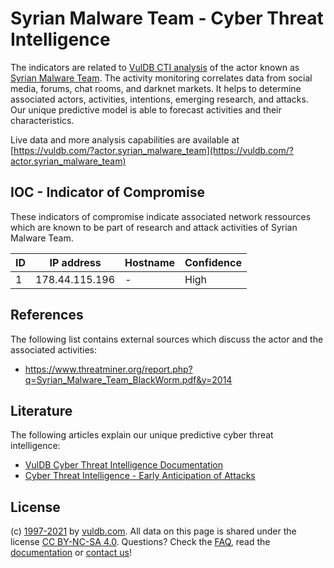 # Syrian Malware Team - Cyber Threat Intelligence

The indicators are related to [VulDB CTI analysis](https://vuldb.com/?doc.cti) of the actor known as [Syrian Malware Team](https://vuldb.com/?actor.syrian_malware_team). The activity monitoring correlates data from social media, forums, chat rooms, and darknet markets. It helps to determine associated actors, activities, intentions, emerging research, and attacks. Our unique predictive model is able to forecast activities and their characteristics.

Live data and more analysis capabilities are available at [https://vuldb.com/?actor.syrian_malware_team](https://vuldb.com/?actor.syrian_malware_team)

## IOC - Indicator of Compromise

These indicators of compromise indicate associated network ressources which are known to be part of research and attack activities of Syrian Malware Team.

ID | IP address | Hostname | Confidence
-- | ---------- | -------- | ----------
1 | 178.44.115.196 | - | High

## References

The following list contains external sources which discuss the actor and the associated activities:

* https://www.threatminer.org/report.php?q=Syrian_Malware_Team_BlackWorm.pdf&y=2014

## Literature

The following articles explain our unique predictive cyber threat intelligence:

* [VulDB Cyber Threat Intelligence Documentation](https://vuldb.com/?doc.cti)
* [Cyber Threat Intelligence - Early Anticipation of Attacks](https://www.scip.ch/en/?labs.20201022)

## License

(c) [1997-2021](https://vuldb.com/?doc.changelog) by [vuldb.com](https://vuldb.com/?doc.about). All data on this page is shared under the license [CC BY-NC-SA 4.0](https://creativecommons.org/licenses/by-nc-sa/4.0/). Questions? Check the [FAQ](https://vuldb.com/?doc.faq), read the [documentation](https://vuldb.com/?doc) or [contact us](https://vuldb.com/?contact)!
